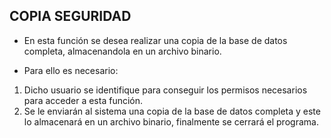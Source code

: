 **COPIA SEGURIDAD**
---

* En esta función se desea realizar una copia de la base de datos completa, almacenandola en un archivo binario.

* Para ello es necesario:

1. Dicho usuario se identifique para conseguir los permisos necesarios para acceder a esta función.
2. Se le enviarán al sistema una copia de la base de datos completa y este lo almacenará en un archivo binario, finalmente se cerrará el programa.
